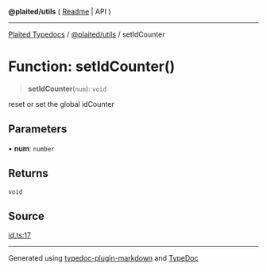 **@plaited/utils** ( [Readme](../README.md) \| API )

***

[Plaited Typedocs](../../../modules.md) / [@plaited/utils](../modules.md) / setIdCounter

# Function: setIdCounter()

> **setIdCounter**(`num`): `void`

reset or set the global idCounter

## Parameters

▪ **num**: `number`

## Returns

`void`

## Source

[id.ts:17](https://github.com/plaited/plaited/blob/317e868/libs/utils/src/id.ts#L17)

***

Generated using [typedoc-plugin-markdown](https://www.npmjs.com/package/typedoc-plugin-markdown) and [TypeDoc](https://typedoc.org/)
